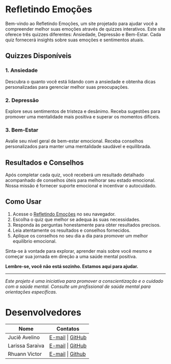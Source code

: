 # Refletindo Emoções

Bem-vindo ao Refletindo Emoções, um site projetado para ajudar você a compreender melhor suas emoções através de quizzes interativos. Este site oferece três quizzes diferentes: Ansiedade, Depressão e Bem-Estar. Cada quiz fornecerá insights sobre suas emoções e sentimentos atuais.

## Quizzes Disponíveis

### 1. Ansiedade

Descubra o quanto você está lidando com a ansiedade e obtenha dicas personalizadas para gerenciar melhor suas preocupações.

### 2. Depressão

Explore seus sentimentos de tristeza e desânimo. Receba sugestões para promover uma mentalidade mais positiva e superar os momentos difíceis.

### 3. Bem-Estar

Avalie seu nível geral de bem-estar emocional. Receba conselhos personalizados para manter uma mentalidade saudável e equilibrada.

## Resultados e Conselhos

Após completar cada quiz, você receberá um resultado detalhado acompanhado de conselhos úteis para melhorar seu estado emocional. Nossa missão é fornecer suporte emocional e incentivar o autocuidado.

## Como Usar

1. Acesse o [Refletindo Emoções](https://gerencia-de-configuracao-e-mudancas.github.io/projeto-final-bytebridges/index.html) no seu navegador.
2. Escolha o quiz que melhor se adequa às suas necessidades.
3. Responda às perguntas honestamente para obter resultados precisos.
4. Leia atentamente os resultados e conselhos fornecidos.
5. Aplique os conselhos no seu dia a dia para promover um melhor equilíbrio emocional.

Sinta-se à vontade para explorar, aprender mais sobre você mesmo e começar sua jornada em direção a uma saúde mental positiva.

**Lembre-se, você não está sozinho. Estamos aqui para ajudar.**

---
*Este projeto é uma iniciativa para promover a conscientização e o cuidado com a saúde mental. Consulte um profissional de saúde mental para orientações específicas.*

# Desenvolvedores

| Nome                | Contatos                  |
|---------------------|---------------------------|
| Juciê Avelino       | [E-mail](mailto:maria@example.com) \| [GitHub](https://github.com/juciejunior) |
| Larissa Saraiva     | [E-mail](mailto:joao@example.com) \| [GitHub](https://github.com/lassaraiva) |
| Rhuann Victor       | [E-mail](mailto:rhuann.nunes@academico.ifpb.edu.br)  \| [Github](https://github.com/RhuannV) |
